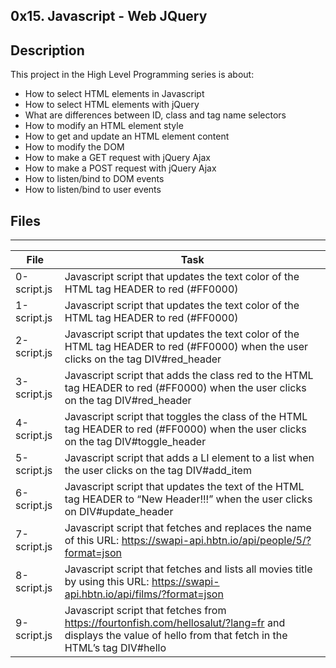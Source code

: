 0x15. Javascript - Web JQuery
---


## Description
This project in the High Level Programming series is about:
* How to select HTML elements in Javascript
* How to select HTML elements with jQuery
* What are differences between ID, class and tag name selectors
* How to modify an HTML element style
* How to get and update an HTML element content
* How to modify the DOM
* How to make a GET request with jQuery Ajax
* How to make a POST request with jQuery Ajax
* How to listen/bind to DOM events
* How to listen/bind to user events


## Files
---
File|Task
---|---
0-script.js | Javascript script that updates the text color of the HTML tag HEADER to red (#FF0000)
1-script.js | Javascript script that updates the text color of the HTML tag HEADER to red (#FF0000) 
2-script.js | Javascript script that updates the text color of the HTML tag HEADER to red (#FF0000) when the user clicks on the tag DIV#red_header
3-script.js | Javascript script that adds the class red to the HTML tag HEADER to red (#FF0000) when the user clicks on the tag DIV#red_header
4-script.js | Javascript script that toggles the class of the HTML tag HEADER to red (#FF0000) when the user clicks on the tag DIV#toggle_header
5-script.js | Javascript script that adds a LI element to a list when the user clicks on the tag DIV#add_item
6-script.js | Javascript script that updates the text of the HTML tag HEADER to “New Header!!!” when the user clicks on DIV#update_header
7-script.js | Javascript script that fetches and replaces the name of this URL: https://swapi-api.hbtn.io/api/people/5/?format=json
8-script.js | Javascript script that fetches and lists all movies title by using this URL: https://swapi-api.hbtn.io/api/films/?format=json
9-script.js | Javascript script that fetches from https://fourtonfish.com/hellosalut/?lang=fr and displays the value of hello from that fetch in the HTML’s tag DIV#hello	
